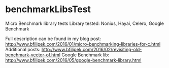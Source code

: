 # benchmarkLibsTest
Micro Benchmark library tests
Library tested: Nonius, Hayai, Celero, Google Benchmark

Full description can be found in my blog post: http://www.bfilipek.com/2016/01/micro-benchmarking-libraries-for-c.html
Additional posts: http://www.bfilipek.com/2016/02/revisiting-old-benchmark-vector-of.html
Google Benchmark lib: http://www.bfilipek.com/2016/05/google-benchmark-library.html
